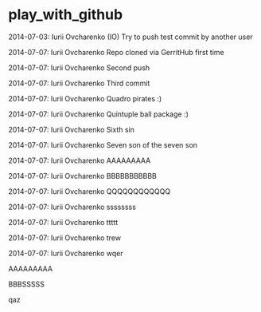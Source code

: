 play_with_github
================

2014-07-03: Iurii Ovcharenko (IO)
  Try to push test commit by another user

2014-07-07: Iurii Ovcharenko
  Repo cloned via GerritHub first time

2014-07-07: Iurii Ovcharenko
  Second push

2014-07-07: Iurii Ovcharenko
  Third commit

2014-07-07: Iurii Ovcharenko
  Quadro pirates :)

2014-07-07: Iurii Ovcharenko
  Quintuple ball package :)

2014-07-07: Iurii Ovcharenko
  Sixth sin

2014-07-07: Iurii Ovcharenko
  Seven son of the seven son

2014-07-07: Iurii Ovcharenko
  AAAAAAAAA

2014-07-07: Iurii Ovcharenko
  BBBBBBBBBBB

2014-07-07: Iurii Ovcharenko
  QQQQQQQQQQQQ

2014-07-07: Iurii Ovcharenko
  ssssssss

2014-07-07: Iurii Ovcharenko
  ttttt

2014-07-07: Iurii Ovcharenko
  trew

2014-07-07: Iurii Ovcharenko
  wqer

AAAAAAAAA

BBBSSSSS

qaz

